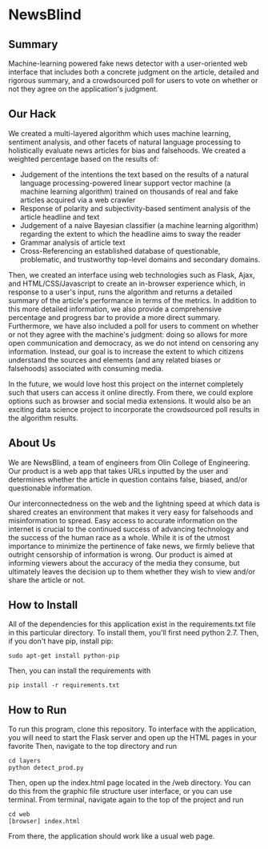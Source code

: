 # NewsBlind
## Summary
Machine-learning powered fake news detector with a user-oriented web interface that includes both a concrete judgment on the article, detailed and rigorous summary, and a crowdsourced poll for users to vote on whether or not they agree on the application's judgment.

## Our Hack
We created a multi-layered algorithm which uses machine learning, sentiment analysis, and other facets of natural language processing to holistically evaluate news articles for bias and falsehoods. We created a weighted percentage based on the results of:
* Judgement of the intentions the text based on the results of a natural language processing-powered linear support vector machine (a machine learning algorithm) trained on thousands of real and fake articles acquired via a web crawler
* Response of polarity and subjectivity-based sentiment analysis of the article headline and text
* Judgement of a naive Bayesian classifier (a machine learning algorithm) regarding the extent to which the headline aims to sway the reader
* Grammar analysis of article text
* Cross-Referencing an established database of questionable, problematic, and trustworthy top-level domains and secondary domains.

Then, we created an interface using web technologies such as Flask, Ajax, and HTML/CSS/Javascript to create an in-browser experience which, in response to a user's input, runs the algorithm and returns a detailed summary of the article's performance in terms of the metrics. In addition to this more detailed information, we also provide a comprehensive percentage and progress bar to provide a more direct summary. Furthermore, we have also included a poll for users to comment on whether or not they agree with the machine's judgment: doing so allows for more open communication and democracy, as we do not intend on censoring any information. Instead, our goal is to increase the extent to which citizens understand the sources and elements (and any related biases or falsehoods) associated with consuming media.

In the future, we would love host this project on the internet completely such that users can access it online directly. From there, we could explore options such as browser and social media extensions. It would also be an exciting data science project to incorporate the crowdsourced poll results in the algorithm results.

## About Us
We are NewsBlind, a team of engineers from Olin College of Engineering. Our product is a web app that takes URLs inputted by the user and determines whether the article in question contains false, biased, and/or questionable information. 

Our interconnectedness on the web and the lightning speed at which data is shared creates an environment that makes it very easy for falsehoods and misinformation to spread. Easy access to accurate information on the internet is crucial to the continued success of advancing technology and the success of the human race as a whole. While it is of the utmost importance to minimize the pertinence of fake news, we firmly believe that outright censorship of information is wrong. Our product is aimed at informing viewers about the accuracy of the media they consume, but ultimately leaves the decision up to them whether they wish to view and/or share the article or not.</p>


## How to Install
All of the dependencies for this application exist in the requirements.txt file in this particular directory. To install them, you'll first need python 2.7. Then, if you don't have pip, install pip:
```
sudo apt-get install python-pip
```
Then, you can install the requirements with
```
pip install -r requirements.txt
```

## How to Run
To run this program, clone this repository. To interface with the application, you will need to start the Flask server and open up the HTML pages in your favorite 
Then, navigate to the top directory and run
```
cd layers
python detect_prod.py
```
Then, open up the index.html page located in the /web directory. You can do this from the graphic file structure user interface, or you can use terminal. From terminal, navigate again to the top of the project and run
```
cd web
[browser] index.html
```
From there, the application should work like a usual web page. 

